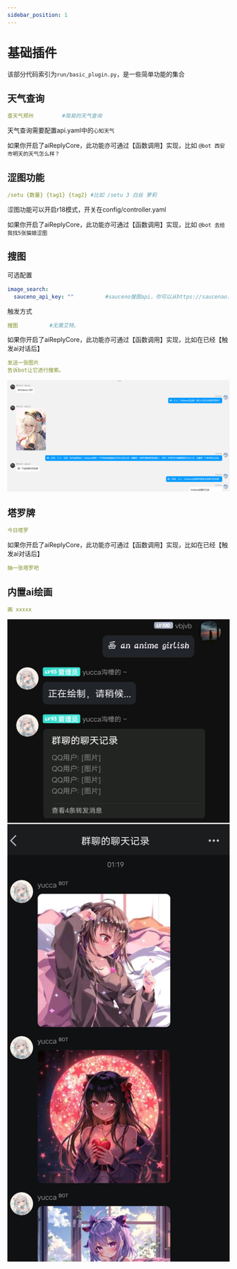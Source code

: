 ```yaml
---
sidebar_position: 1
---
```

# 基础插件
该部分代码索引为`run/basic_plugin.py`，是一些简单功能的集合
## 天气查询
```yaml
查天气郑州         #简易的天气查询
```
天气查询需要配置api.yaml中的`心知天气`

如果你开启了aiReplyCore，此功能亦可通过【函数调用】实现，比如
`@bot 西安市明天的天气怎么样？`
## 涩图功能
```yaml
/setu {数量} {tag1} {tag2} #比如 /setu 3 白丝 萝莉
```
涩图功能可以开启r18模式，开关在config/controller.yaml

如果你开启了aiReplyCore，此功能亦可通过【函数调用】实现，比如
`@bot 去给我找5张猫娘涩图`
## 搜图
可选配置
```yaml
image_search:
  sauceno_api_key: ""          #sauceno搜图api，你可以从https://saucenao.com/user.php注册并获取
```
触发方式
```yaml
搜图          #无需艾特。
```

如果你开启了aiReplyCore，此功能亦可通过【函数调用】实现，比如在已经【触发ai对话后】
```yaml
发送一张图片
告诉bot让它进行搜索。
```
![example](./img/img.png)
## 塔罗牌
```yaml
今日塔罗
```
如果你开启了aiReplyCore，此功能亦可通过【函数调用】实现，比如在已经【触发ai对话后】
```yaml
抽一张塔罗吧
```
## 内置ai绘画
```yaml
画 xxxxx
```
![ai绘画](./img/cdf1a5c2a38712a1baefbaef79aa112f.jpg)
![ai绘画](./img/4e70411e94409b3004ff7ba71a37d313_720.png)